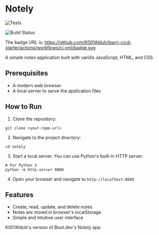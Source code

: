 # Notely

![Tests](https://github.com/K001AIduh/learn-cicd-starter/actions/workflows/ci.yml/badge.svg)

![Build Status](https://github.com/K001AIduh/learn-cicd-starter/actions/workflows/ci.yml/badge.svg)

The badge URL is: https://github.com/K001AIduh/learn-cicd-starter/actions/workflows/ci.yml/badge.svg

A simple notes application built with vanilla JavaScript, HTML, and CSS.

## Prerequisites

- A modern web browser
- A local server to serve the application files

## How to Run

1. Clone the repository:

```
git clone <your-repo-url>
```

2. Navigate to the project directory:

```
cd notely
```

3. Start a local server. You can use Python's built-in HTTP server:

```
# For Python 3
python -m http.server 8080
```

4. Open your browser and navigate to `http://localhost:8080`

## Features

- Create, read, update, and delete notes
- Notes are stored in browser's localStorage
- Simple and intuitive user interface

K001AIduh's version of Boot.dev's Notely app.
